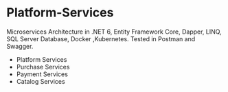 # Platform-Services
Microservices Architecture in  .NET 6, Entity Framework Core, Dapper, LINQ, SQL Server Database, Docker ,Kubernetes.
Tested in Postman and Swagger.

- Platform Services
- Purchase Services
- Payment Services
- Catalog Services
